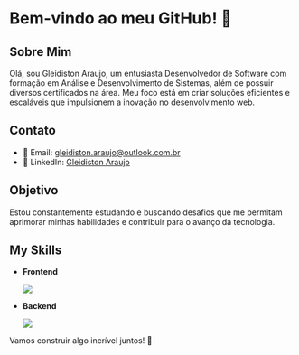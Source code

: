# Bem-vindo ao meu GitHub! 👋

## Sobre Mim
Olá, sou Gleidiston Araujo, um entusiasta Desenvolvedor de Software com formação em Análise e Desenvolvimento de Sistemas, além de possuir diversos certificados na área. Meu foco está em criar soluções eficientes e escaláveis que impulsionem a inovação no desenvolvimento web.

## Contato
- 📧 Email: gleidiston.araujo@outlook.com.br
- 💼 LinkedIn: [Gleidiston Araujo](https://www.linkedin.com/in/gleidiston-ferreira-de-araujo/)

## Objetivo
Estou constantemente estudando e buscando desafios que me permitam aprimorar minhas habilidades e contribuir para o avanço da tecnologia.

## My Skills
- **Frontend**
  <div>
  <img src="https://skillicons.dev/icons?i=html,css,bootstrap,react,js,jquery,"/>
  </div>

- **Backend**
  <div>
  <img src="https://skillicons.dev/icons?i=php,laravel,nodejs,express,sequelize,ts,mysql"/>
  </div>


Vamos construir algo incrível juntos! 🚀
